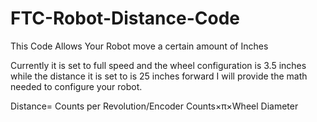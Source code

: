 # FTC-Robot-Distance-Code

This Code Allows Your Robot move a certain amount of Inches 

Currently it is set to full speed and the wheel configuration is 3.5 inches while the distance it is set to is 25 inches forward I will provide the math needed to configure your robot. 

Distance= Counts per Revolution/Encoder Counts×π×Wheel Diameter


